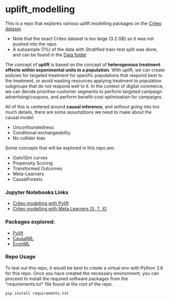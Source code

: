# uplift_modelling

This is a repo that explores various uplift modelling packages on the [Criteo dataset](http://ailab.criteo.com/criteo-uplift-prediction-dataset/). 
- Note that the exact Criteo dataset is too large (3.2 GB) so it was not pushed into the repo.
- A subsample (1%) of the data with Stratified train-test split was done, and can be found in the [Data folder](https://github.com/kfoofw/uplift_modelling/blob/master/criteo/)

The concept of __uplift__ is based on the concept of __heterogenous treatment effects within experimental units in a population__. With uplift, we can create policies for targeted treatment for specific populations that respond best to the treatment, or avoid wasting resources applying treatment to population subgroups that do not respond well to it. In the context of digital commerce, we can decide prioritise customer segments to perform targeted campaign advertising/coupons, and perform benefit-cost optimisation for campaigns.

All of this is centered around __causal inference__, and without going into too much details, there are some assumptions we need to make about the causal model:
- Unconfoundedness
- Conditional exchangeability
- No collider bias

Some concepts that will be explored in this repo are:
- Gain/Qini curves
- Propensity Scoring
- Transformed Outcomes
- Meta-Learners
- CausalForests

### Jupyter Notebooks Links
- [Criteo modelling with Pylift](https://github.com/kfoofw/uplift_modelling/blob/master/pylift/Criteo%20modelling%20with%20Pylift.ipynb)
- [Criteo modelling with Meta Learners (S, T, X)](https://github.com/kfoofw/uplift_modelling/blob/master/pylift/Criteo%20modelling%20with%20Pylift.ipynb)

### Packages explored:
- [Pylift](https://pylift.readthedocs.io/en/latest/)
- [CausalML](https://causalml.readthedocs.io/en/latest/)
- [EconML](https://econml.azurewebsites.net/)


### Repo Usage

To test out this repo, it would be best to create a virtual env with Python 3.6 for this repo. Once you have created the necessary environment, you can proceed to install the required software packages from the "requirements.txt" file found at the root of the repo.

```pip install requirements.txt```

